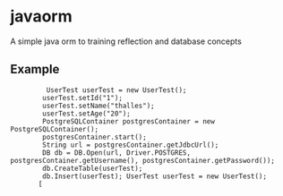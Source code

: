 # javaorm
A simple java orm to training reflection and database concepts

## Example
```
         UserTest userTest = new UserTest();
        userTest.setId("1");
        userTest.setName("thalles");
        userTest.setAge("20");
        PostgreSQLContainer postgresContainer = new PostgreSQLContainer();
        postgresContainer.start();
        String url = postgresContainer.getJdbcUrl();
        DB db = DB.Open(url, Driver.POSTGRES, postgresContainer.getUsername(), postgresContainer.getPassword());
        db.CreateTable(userTest);
        db.Insert(userTest); UserTest userTest = new UserTest();
       [
```
